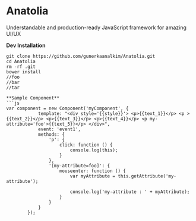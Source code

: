 # Anatolia 
Understandable and production-ready JavaScript framework for amazing UI/UX

**Dev Installation** 

```
git clone https://github.com/gunerkaanalkim/Anatolia.git
cd Anatolia
rm -rf .git
bower install
//foo
//bar
//tar

**Sample Component**
```js
var component = new Component('myComponent', {
            template: "<div style='{{style}}'> <p>{{text_1}}</p> <p >{{text_2}}</p> <p>{{text_3}}</p> <p>{{text_4}}</p> <p my-attribute='foo'>{{text_5}}</p> </div>",
            event: 'event1',
            methods: {
                'p': {
                    click: function () {
                        console.log(this);
                    }
                },
                '[my-attribute=foo]': {
                    mouseenter: function () {
                        var myAttribute = this.getAttribute('my-attribute');

                        console.log('my-attribute : ' + myAttribute);
                    }
                }
            }
        });
```